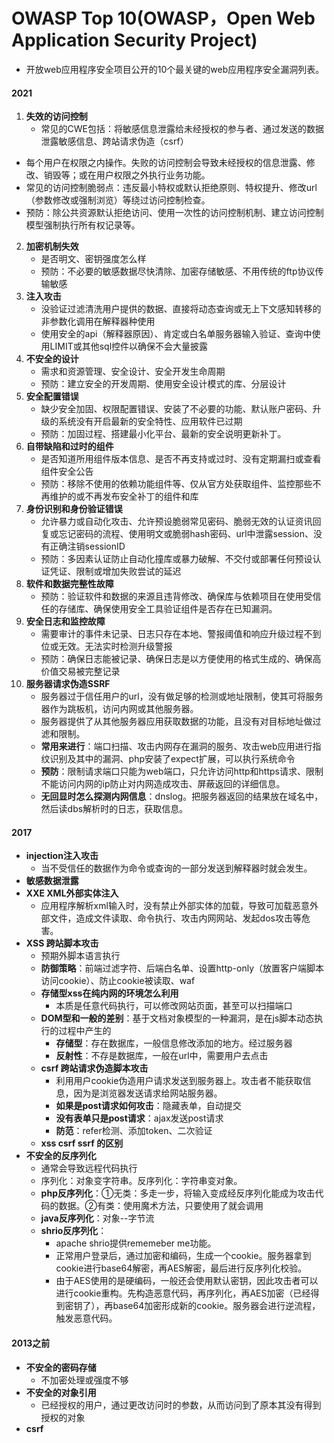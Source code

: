 # OWASP Top 10(OWASP，Open Web Application Security Project)

- 开放web应用程序安全项目公开的10个最关键的web应用程序安全漏洞列表。

#### 2021

1. **失效的访问控制**
	- 常见的CWE包括：将敏感信息泄露给未经授权的参与者、通过发送的数据泄露敏感信息、跨站请求伪造（csrf）
  - 每个用户在权限之内操作。失败的访问控制会导致未经授权的信息泄露、修改、销毁等；或在用户权限之外执行业务功能。
   - 常见的访问控制脆弱点：违反最小特权或默认拒绝原则、特权提升、修改url（参数修改或强制浏览）等绕过访问控制检查。
   - 预防：除公共资源默认拒绝访问、使用一次性的访问控制机制、建立访问控制模型强制执行所有权记录等。
2. **加密机制失效**
   - 是否明文、密钥强度怎么样
   - 预防：不必要的敏感数据尽快清除、加密存储敏感、不用传统的ftp协议传输敏感
3. **注入攻击**
   - 没验证过滤清洗用户提供的数据、直接将动态查询或无上下文感知转移的非参数化调用在解释器种使用
   - 使用安全的api（解释器原因）、肯定或白名单服务器输入验证、查询中使用LIMIT或其他sql控件以确保不会大量披露
4. **不安全的设计**
   - 需求和资源管理、安全设计、安全开发生命周期
   - 预防：建立安全的开发周期、使用安全设计模式的库、分层设计
5. **安全配置错误**
   - 缺少安全加固、权限配置错误、安装了不必要的功能、默认账户密码、升级的系统没有开启最新的安全特性、应用软件已过期
   - 预防：加固过程、搭建最小化平台、最新的安全说明更新补丁。
6. **自带缺陷和过时的组件**
   - 是否知道所用组件版本信息、是否不再支持或过时、没有定期漏扫或查看组件安全公告
   - 预防：移除不使用的依赖功能组件等、仅从官方处获取组件、监控那些不再维护的或不再发布安全补丁的组件和库
7. **身份识别和身份验证错误**
   - 允许暴力或自动化攻击、允许预设脆弱常见密码、脆弱无效的认证资讯回复或忘记密码的流程、使用明文或脆弱hash密码、url中泄露session、没有正确注销sessionID
   - 预防：多因素认证防止自动化撞库或暴力破解、不交付或部署任何预设认证凭证、限制或增加失败尝试的延迟
8. **软件和数据完整性故障**
   - 预防：验证软件和数据的来源且违背修改、确保库与依赖项目在使用受信任的存储库、确保使用安全工具验证组件是否存在已知漏洞。
9. **安全日志和监控故障**
   - 需要审计的事件未记录、日志只存在本地、警报阈值和响应升级过程不到位或无效。无法实时检测升级警报
   - 预防：确保日志能被记录、确保日志是以方便使用的格式生成的、确保高价值交易被完整记录
10. **服务器请求伪造SSRF**
    - 服务器过于信任用户的url，没有做足够的检测或地址限制，使其可将服务器作为跳板机，访问内网或其他服务器。
    - 服务器提供了从其他服务器应用获取数据的功能，且没有对目标地址做过滤和限制。
    - **常用来进行**：端口扫描、攻击内网存在漏洞的服务、攻击web应用进行指纹识别及其中的漏洞、php安装了expect扩展，可以执行系统命令
    - **预防**：限制请求端口只能为web端口，只允许访问http和https请求、限制不能访问内网的ip防止对内网造成攻击、屏蔽返回的详细信息。
    - **无回显时怎么探测内网信息**：dnslog。把服务器返回的结果放在域名中，然后读dbs解析时的日志，获取信息。

#### 2017

- **injection注入攻击**
  - 当不受信任的数据作为命令或查询的一部分发送到解释器时就会发生。
- **敏感数据泄露**
- **XXE XML外部实体注入**
  - 应用程序解析xml输入时，没有禁止外部实体的加载，导致可加载恶意外部文件，造成文件读取、命令执行、攻击内网网站、发起dos攻击等危害。
- **XSS 跨站脚本攻击**
  - 预期外脚本语言执行
  - **防御策略**：前端过滤字符、后端白名单、设置http-only（放置客户端脚本访问cookie）、防止cookie被读取、waf
  - **存储型xss在纯内网的环境怎么利用**
    - 本质是任意代码执行，可以修改网站页面，甚至可以扫描端口
  - **DOM型和一般的差别**：基于文档对象模型的一种漏洞，是在js脚本动态执行的过程中产生的
    - **存储型**：存在数据库，一般信息修改添加的地方。经过服务器
    - **反射性**：不存是数据库，一般在url中，需要用户去点击
  - **csrf 跨站请求伪造脚本攻击**
    - 利用用户cookie伪造用户请求发送到服务器上。攻击者不能获取信息，因为是浏览器发送请求给网站服务器。
    - **如果是post请求如何攻击**：隐藏表单，自动提交
    - **没有表单只是post请求**：ajax发送post请求
    - **防范**：refer检测、添加token、二次验证
  - **xss csrf ssrf 的区别**
- **不安全的反序列化**
  - 通常会导致远程代码执行
  - 序列化：对象变字符串。反序列化：字符串变对象。
  - **php反序列化**：①无类：多走一步，将输入变成经反序列化能成为攻击代码的数据。②有类：使用魔术方法，只要使用了就会调用
  - **java反序列化**：对象--字节流
  - **shrio反序列化**：
    - apache shrio提供rememeber me功能。
    - 正常用户登录后，通过加密和编码，生成一个cookie。服务器拿到cookie进行base64解密，再AES解密，最后进行反序列化校验。
    - 由于AES使用的是硬编码，一般还会使用默认密钥，因此攻击者可以进行cookie重构。先构造恶意代码，再序列化，再AES加密（已经得到密钥了），再base64加密形成新的cookie。服务器会进行逆流程，触发恶意代码。

#### 2013之前

- **不安全的密码存储**
  - 不加密处理或强度不够
- **不安全的对象引用**
  - 已经授权的用户，通过更改访问时的参数，从而访问到了原本其没有得到授权的对象
- **csrf**